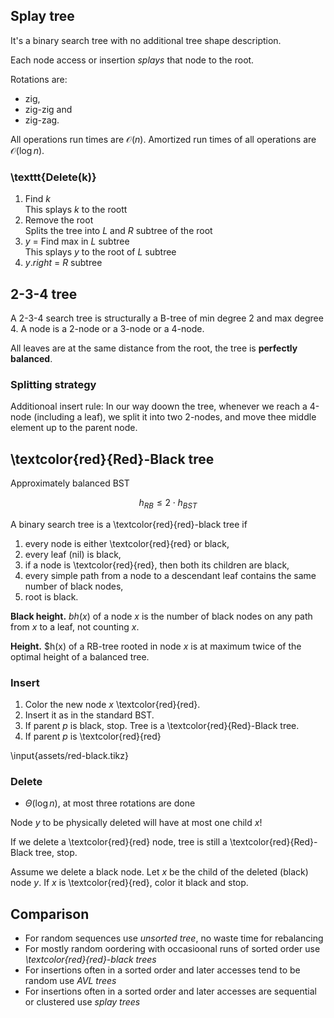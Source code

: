 ## Splay tree

It's a binary search tree with no additional tree shape description.

Each node access or insertion *splays* that node to the root.

Rotations are:

* zig,
* zig-zig and
* zig-zag.

All operations run times are $\mathcal{O}(n)$. Amortized run times of all operations are $\mathcal{O}(\log n)$.

### \texttt{Delete(k)}

1. Find $k$  
    This splays $k$ to the roott
2. Remove the root  
    Splits the tree into $L$ and $R$ subtree of the root
3. $y$ = Find max in $L$ subtree  
    This splays $y$ to the root of $L$ subtree
4. $y.right$ = $R$ subtree

## 2-3-4 tree

A 2-3-4 search tree is structurally a B-tree of min degree 2 and max degree 4. A node is a 2-node or a 3-node or a 4-node.

All leaves are at the same distance from the root, the tree is **perfectly balanced**.

### Splitting strategy

Additionoal insert rule: In our way doown the tree, whenever we reach a 4-node (including a leaf), we split it into two 2-nodes, and move thee middle element up to the parent node.

## \textcolor{red}{Red}-Black tree

Approximately balanced BST

$$h_{RB} \leq 2 \cdot h_{BST}$$

A binary search tree is a \textcolor{red}{red}-black tree if

1. every node is either \textcolor{red}{red} or black,
2. every leaf (nil) is black,
3. if a node is \textcolor{red}{red}, then both its children are black,
4. every simple path from a node to a descendant leaf contains the same number of black nodes,
5. root is black.

**Black height.** $bh(x)$ of a node $x$ is the number of black nodes on any path from $x$ to a leaf, not counting $x$.

**Height.** $h(x) of a RB-tree rooted in node $x$ is at maximum twice of the optimal height of a balanced tree.

### Insert

1. Color the new node $x$ \textcolor{red}{red}.
2. Insert it as in the standard BST.
3. If parent $p$ is black, stop. Tree is  a \textcolor{red}{Red}-Black tree.
4. If parent $p$ is \textcolor{red}{red}

\input{assets/red-black.tikz}

### Delete

* $\Theta(\log n)$, at most three rotations are done

Node $y$ to be physically deleted will have at most one child $x$!

If we delete a \textcolor{red}{red} node, tree is still a \textcolor{red}{Red}-Black tree, stop.

Assume we delete a black node. Let $x$ be the child of the deleted (black) node $y$. If $x$ is \textcolor{red}{red}, color it black and stop.

## Comparison

* For random sequences use *unsorted tree*, no waste time for rebalancing
* For mostly random oordering with occasioonal runs of sorted order use *\textcolor{red}{red}-black trees*
* For insertions often in a sorted order and later accesses tend to be random use *AVL trees*
* For insertions often in a sorted order and later accesses are sequential or clustered use *splay trees*

